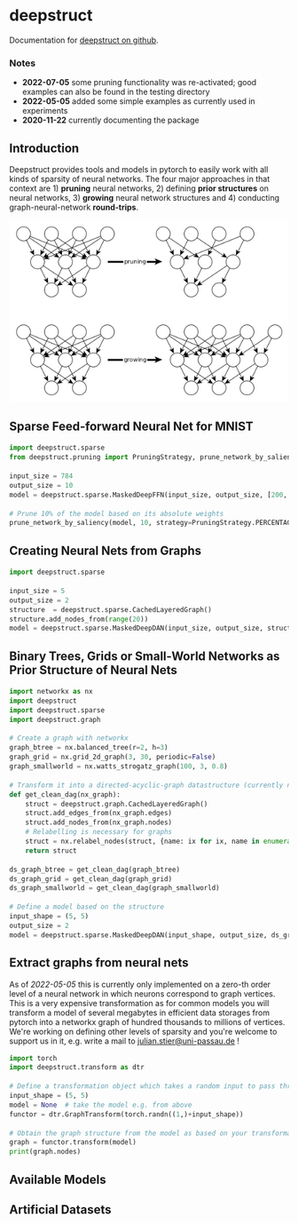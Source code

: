 # deepstruct
Documentation for [deepstruct on github](https://github.com/innvariant/deepstruct).

### Notes
- **2022-07-05** some pruning functionality was re-activated; good examples can also be found in the testing directory
- **2022-05-05** added some simple examples as currently used in experiments
- **2020-11-22** currently documenting the package


## Introduction
Deepstruct provides tools and models in pytorch to easily work with all kinds of sparsity of neural networks.
The four major approaches in that context are 1) **pruning** neural networks, 2) defining **prior structures** on neural networks, 3) **growing** neural network structures and 4) conducting graph-neural-network **round-trips**.

![Visualization of pruning and growing neural nets.](methods-pruning-growing.png)

## Sparse Feed-forward Neural Net for MNIST
```python
import deepstruct.sparse
from deepstruct.pruning import PruningStrategy, prune_network_by_saliency

input_size = 784
output_size = 10
model = deepstruct.sparse.MaskedDeepFFN(input_size, output_size, [200, 100])

# Prune 10% of the model based on its absolute weights
prune_network_by_saliency(model, 10, strategy=PruningStrategy.PERCENTAGE)
```

## Creating Neural Nets from Graphs
```python
import deepstruct.sparse

input_size = 5
output_size = 2
structure  = deepstruct.sparse.CachedLayeredGraph()
structure.add_nodes_from(range(20))
model = deepstruct.sparse.MaskedDeepDAN(input_size, output_size, structure)
```

## Binary Trees, Grids or Small-World Networks as Prior Structure of Neural Nets
```python
import networkx as nx
import deepstruct
import deepstruct.sparse
import deepstruct.graph

# Create a graph with networkx
graph_btree = nx.balanced_tree(r=2, h=3)
graph_grid = nx.grid_2d_graph(3, 30, periodic=False)
graph_smallworld = nx.watts_strogatz_graph(100, 3, 0.8)

# Transform it into a directed-acyclic-graph datastructure (currently necessary for deepstruct)
def get_clean_dag(nx_graph):
    struct = deepstruct.graph.CachedLayeredGraph()
    struct.add_edges_from(nx_graph.edges)
    struct.add_nodes_from(nx_graph.nodes)
    # Relabelling is necessary for graphs
    struct = nx.relabel_nodes(struct, {name: ix for ix, name in enumerate(nx_graph.nodes)})
    return struct

ds_graph_btree = get_clean_dag(graph_btree)
ds_graph_grid = get_clean_dag(graph_grid)
ds_graph_smallworld = get_clean_dag(graph_smallworld)

# Define a model based on the structure
input_shape = (5, 5)
output_size = 2
model = deepstruct.sparse.MaskedDeepDAN(input_shape, output_size, ds_graph_btree)
```


## Extract graphs from neural nets
As of *2022-05-05* this is currently only implemented on a zero-th order level of a neural network in which neurons correspond to graph vertices.
This is a very expensive transformation as for common models you will transform a model of several megabytes in efficient data storages from pytorch into a networkx graph of hundred thousands to millions of vertices.
We're working on defining other levels of sparsity and you're welcome to support us in it, e.g. write a mail to julian.stier@uni-passau.de !
```python
import torch
import deepstruct.transform as dtr

# Define a transformation object which takes a random input to pass through the model for duck-punching ("analysis")
input_shape = (5, 5)
model = None  # take the model e.g. from above
functor = dtr.GraphTransform(torch.randn((1,)+input_shape))

# Obtain the graph structure from the model as based on your transformation routine
graph = functor.transform(model)
print(graph.nodes)
```


## Available Models


## Artificial Datasets
